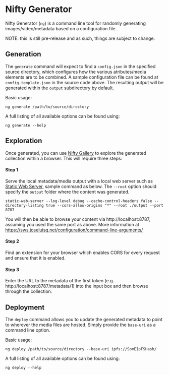 # Nifty Generator

Nifty Generator (`ng`) is a command line tool for randomly generating images/video/metadata based on a configuration file.

NOTE: this is still pre-release and as such, things are subject to change. 

## Generation
   
The `generate` command will expect to find a `config.json` in the specified source directory, which configures how the various atributes/media elements are to be combined. A sample configuration file can be found at `config.template.json` in the source code above. The resulting output will be generated within the `output` subdirectory by default.

Basic usage:
    
    ng generate /path/to/source/directory

A full listing of all available options can be found using:

    ng generate --help

##  Exploration
Once generated, you can use [Nifty Gallery](https://niftygallery.evilrobot.industries) to explore the generated collection within a browser. This will require three steps:

#### Step 1
Serve the local metadata/media output with a local web server such as [Static Web Server](https://sws.joseluisq.net), sample command as below. The `--root` option should specify the `output` folder where the content was generated. 

    static-web-server --log-level debug --cache-control-headers false --directory-listing true --cors-allow-origins "*" --root ./output --port 8787


You will then be able to browse your content via http://localhost:8787, assuming you used the same port as above. More information at https://sws.joseluisq.net/configuration/command-line-arguments/

#### Step 2
Find an extension for your browser which enables CORS for every request and ensure that it is enabled.

#### Step 3
Enter the URL to the metadata of the first token (e.g. http://localhost:8787/metadata/1) into the input box and then browse through the collection.

## Deployment

The `deploy` command allows you to update the generated metadata to point to wherever the media files are hosted. Simply provide the `base-uri` as a command line option.

Basic usage:
    
    ng deploy /path/to/source/directory --base-uri ipfs://SomEIpFSHash/ 
    
A full listing of all available options can be found using:

    ng deploy --help
